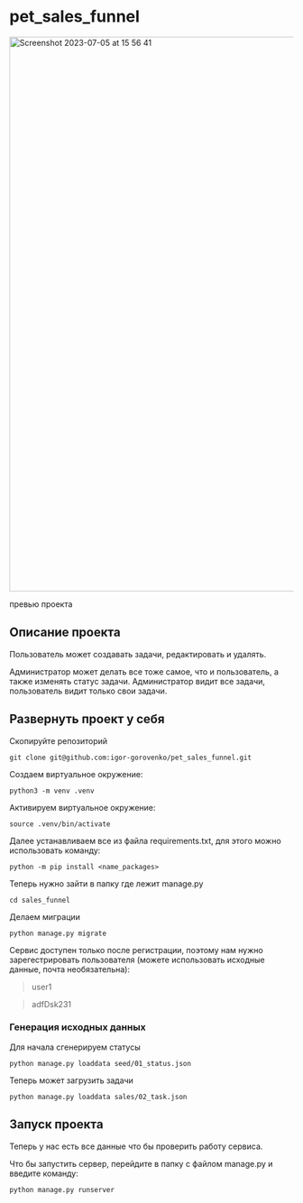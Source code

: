 # pet_sales_funnel

<img width="984" alt="Screenshot 2023-07-05 at 15 56 41" src="https://github.com/igor-gorovenko/pet_sales_funnel/assets/59226858/8d35293e-f056-40b0-b3b6-bb2d38511b05">

превью проекта

## Описание проекта

Пользователь может создавать задачи, редактировать и удалять.

Администратор может делать все тоже самое, что и пользователь, а также изменять статус задачи. Администратор видит все задачи, пользователь видит только свои задачи.

## Развернуть проект у себя

Скопируйте репозиторий
```
git clone git@github.com:igor-gorovenko/pet_sales_funnel.git
```

Создаем виртуальное окружение:
```
python3 -m venv .venv
```

Активируем виртуальное окружение:
```
source .venv/bin/activate
```

Далее устанавливаем все из файла requirements.txt, для этого можно использовать команду:
```
python -m pip install <name_packages>
```

Теперь нужно зайти в папку где лежит manage.py
```
cd sales_funnel
```

Делаем миграции
```
python manage.py migrate
```

Сервис доступен только после регистрации, поэтому нам нужно зарегестрировать пользователя (можете использовать исходные данные, почта необязательна):

> user1

> adfDsk231


### Генерация исходных данных

Для начала сгенерируем статусы
```
python manage.py loaddata seed/01_status.json
```

Теперь может загрузить задачи

```
python manage.py loaddata sales/02_task.json
```

## Запуск проекта

Теперь у нас есть все данные что бы проверить работу сервиса.

Что бы запустить сервер, перейдите в папку с файлом manage.py и введите команду:

```
python manage.py runserver
```
